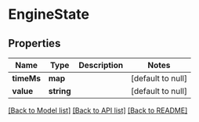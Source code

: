 # EngineState

## Properties
Name | Type | Description | Notes
------------ | ------------- | ------------- | -------------
**timeMs** | **map** |  | [default to null]
**value** | **string** |  | [default to null]

[[Back to Model list]](../README.md#documentation-for-models) [[Back to API list]](../README.md#documentation-for-api-endpoints) [[Back to README]](../README.md)



